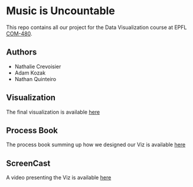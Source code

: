 # Music is Uncountable

This repo contains all our project for the Data Visualization course at EPFL [COM-480](http://edu.epfl.ch/coursebook/en/data-visualization-COM-480).


## Authors

* Nathalie Crevoisier
* Adam Kozak
* Nathan Quinteiro

## Visualization

The final visualization is available [here](nathanquinteiro.github.io/music-is-uncountable/)

## Process Book

The process book summing up how we designed our Viz is available [here](nathanquinteiro.github.io/music-is-uncountable/blog)

## ScreenCast 

A video presenting the Viz is available [here](https://youtu.be/UfqdKm_qH54)
